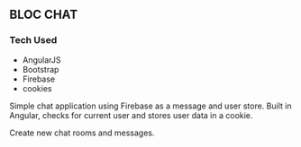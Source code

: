## BLOC CHAT

### Tech Used
* AngularJS
* Bootstrap
* Firebase
* cookies

Simple chat application using Firebase as a message and user store. Built in Angular, checks for current
user and stores user data in a cookie.

Create new chat rooms and messages.

